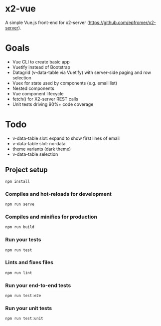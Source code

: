 # x2-vue

A simple Vue.js front-end for x2-server (https://github.com/epfromer/x2-server).

# Goals

- Vue CLI to create basic app
- Vuetify instead of Bootstrap
- Datagrid (v-data-table via Vuetify) with server-side paging and row selection
- Vuex for state used by components (e.g. email list)
- Nested components
- Vue component lifecycle
- fetch() for X2-server REST calls
- Unit tests driving 90%+ code coverage

# Todo

- v-data-table slot: expand to show first lines of email
- v-data-table slot: no-data
- theme variants (dark theme)
- v-data-table selection

## Project setup

```
npm install
```

### Compiles and hot-reloads for development

```
npm run serve
```

### Compiles and minifies for production

```
npm run build
```

### Run your tests

```
npm run test
```

### Lints and fixes files

```
npm run lint
```

### Run your end-to-end tests

```
npm run test:e2e
```

### Run your unit tests

```
npm run test:unit
```
